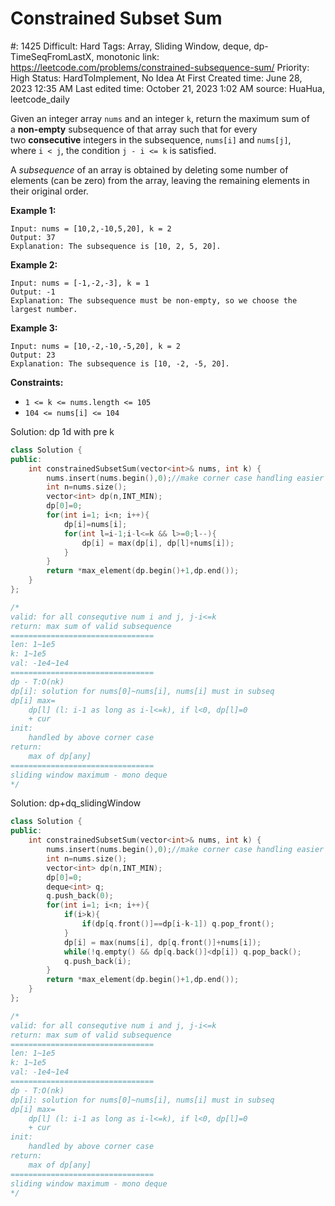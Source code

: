 # Constrained Subset Sum

#: 1425
Difficult: Hard
Tags: Array, Sliding Window, deque, dp-TimeSeqFromLastX, monotonic
link: https://leetcode.com/problems/constrained-subsequence-sum/
Priority: High
Status: HardToImplement, No Idea At First
Created time: June 28, 2023 12:35 AM
Last edited time: October 21, 2023 1:02 AM
source: HuaHua, leetcode_daily

Given an integer array `nums` and an integer `k`, return the maximum sum of a **non-empty** subsequence of that array such that for every two **consecutive** integers in the subsequence, `nums[i]` and `nums[j]`, where `i < j`, the condition `j - i <= k` is satisfied.

A *subsequence* of an array is obtained by deleting some number of elements (can be zero) from the array, leaving the remaining elements in their original order.

**Example 1:**

```
Input: nums = [10,2,-10,5,20], k = 2
Output: 37
Explanation: The subsequence is [10, 2, 5, 20].

```

**Example 2:**

```
Input: nums = [-1,-2,-3], k = 1
Output: -1
Explanation: The subsequence must be non-empty, so we choose the largest number.

```

**Example 3:**

```
Input: nums = [10,-2,-10,-5,20], k = 2
Output: 23
Explanation: The subsequence is [10, -2, -5, 20].

```

**Constraints:**

- `1 <= k <= nums.length <= 105`
- `104 <= nums[i] <= 104`

Solution: dp 1d with pre k

```cpp
class Solution {
public:
    int constrainedSubsetSum(vector<int>& nums, int k) {
        nums.insert(nums.begin(),0);//make corner case handling easier
        int n=nums.size();
        vector<int> dp(n,INT_MIN);
        dp[0]=0;
        for(int i=1; i<n; i++){
            dp[i]=nums[i];
            for(int l=i-1;i-l<=k && l>=0;l--){
                dp[i] = max(dp[i], dp[l]+nums[i]);
            }
        }
        return *max_element(dp.begin()+1,dp.end());
    }
};

/*
valid: for all consequtive num i and j, j-i<=k
return: max sum of valid subsequence 
================================
len: 1~1e5
k: 1~1e5
val: -1e4~1e4
================================
dp - T:O(nk)
dp[i]: solution for nums[0]~nums[i], nums[i] must in subseq
dp[i] max=
    dp[l] (l: i-1 as long as i-l<=k), if l<0, dp[l]=0
    + cur
init:
    handled by above corner case
return:
    max of dp[any]
================================
sliding window maximum - mono deque
*/
```

Solution: dp+dq_slidingWindow

```cpp
class Solution {
public:
    int constrainedSubsetSum(vector<int>& nums, int k) {
        nums.insert(nums.begin(),0);//make corner case handling easier
        int n=nums.size();
        vector<int> dp(n,INT_MIN);
        dp[0]=0;
        deque<int> q;
        q.push_back(0);
        for(int i=1; i<n; i++){
            if(i>k){
                if(dp[q.front()]==dp[i-k-1]) q.pop_front();
            }
            dp[i] = max(nums[i], dp[q.front()]+nums[i]);
            while(!q.empty() && dp[q.back()]<dp[i]) q.pop_back();
            q.push_back(i);
        }
        return *max_element(dp.begin()+1,dp.end());
    }
};

/*
valid: for all consequtive num i and j, j-i<=k
return: max sum of valid subsequence 
================================
len: 1~1e5
k: 1~1e5
val: -1e4~1e4
================================
dp - T:O(nk)
dp[i]: solution for nums[0]~nums[i], nums[i] must in subseq
dp[i] max=
    dp[l] (l: i-1 as long as i-l<=k), if l<0, dp[l]=0
    + cur
init:
    handled by above corner case
return:
    max of dp[any]
================================
sliding window maximum - mono deque
*/
```